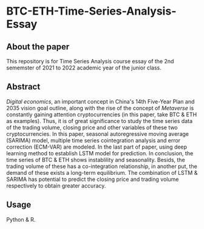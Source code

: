 # BTC-ETH-Time-Series-Analysis-Essay
## About the paper
This repository is for Time Series Analysis course essay of the 2nd sememster of 2021 to 2022 academic year of the junior class.
## Abstract
*Digital economics*, an important concept in China's 14th Five-Year Plan and 2035 vision goal outline, along with the rise of the concept of *Metaverse* is constantly gaining attention cryptocurrencies (in this paper, take BTC & ETH as examples). Thus, it is of great significance to study the time series data of the trading volume, closing price and other variables of these two cryptocurrencies.
In this paper, seasonal autoregressive moving average (SARIMA) model, multiple time series cointegration analysis and error correction (ECM-VAR) are modeled. In the last part of paper, using deep learning method to establish LSTM model for prediction.
In conclusion, the time series of BTC & ETH shows instablility and seasonality. Besids, the trading volume of these has a co-integration relationship, in another put, the demand of these exists a long-term equilibrium. The combination of LSTM & SARIMA has potential to predict the closing price and trading volume respectively to obtain greater accuracy.
## Usage
Python & R.
